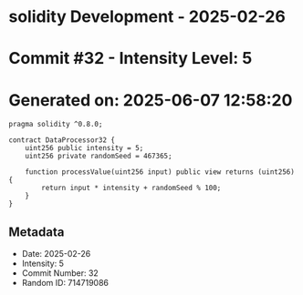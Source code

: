 ﻿# solidity Development - 2025-02-26
# Commit #32 - Intensity Level: 5
# Generated on: 2025-06-07 12:58:20
```solidity
pragma solidity ^0.8.0;

contract DataProcessor32 {
    uint256 public intensity = 5;
    uint256 private randomSeed = 467365;

    function processValue(uint256 input) public view returns (uint256) {
        return input * intensity + randomSeed % 100;
    }
}
```
## Metadata
- Date: 2025-02-26
- Intensity: 5
- Commit Number: 32
- Random ID: 714719086
